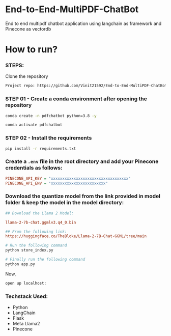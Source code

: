 # End-to-End-MultiPDF-ChatBot
End to end multipdf chatbot application using langchain as framework and Pinecone as vectordb

# How to run?
### STEPS:

Clone the repository

```bash
Project repo: https://github.com/Vinit21592/End-to-End-MultiPDF-ChatBot.git
```

### STEP 01 - Create a conda environment after opening the repository

```bash
conda create -n pdfchatbot python=3.8 -y
```

```bash
conda activate pdfchatbot
```

### STEP 02 - Install the requirements

```bash
pip install -r requirements.txt
```

### Create a `.env` file in the root directory and add your Pinecone credentials as follows:

```ini
PINECONE_API_KEY = "xxxxxxxxxxxxxxxxxxxxxxxxxxxxxxxxxx"
PINECONE_API_ENV = "xxxxxxxxxxxxxxxxxxxxxxxx"
```

### Download the quantize model from the link provided in model folder & keep the model in the model directory:

```ini
## Download the Llama 2 Model:

llama-2-7b-chat.ggmlv3.q4_0.bin

## From the following link:
https://huggingface.co/TheBloke/Llama-2-7B-Chat-GGML/tree/main
```

```bash
# Run the following command
python store_index.py
```

```bash
# Finally run the following command
python app.py
```

Now,
```bash
open up localhost:
```

### Techstack Used:

- Python
- LangChain
- Flask
- Meta Llama2
- Pinecone